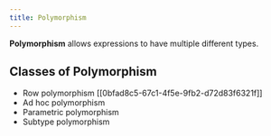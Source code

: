 ```yaml
---
title: Polymorphism
---
```


**Polymorphism** allows expressions to have multiple different types.

## Classes of Polymorphism

- Row polymorphism [[0bfad8c5-67c1-4f5e-9fb2-d72d83f6321f]]
- Ad hoc polymorphism
- Parametric polymorphism
- Subtype polymorphism
